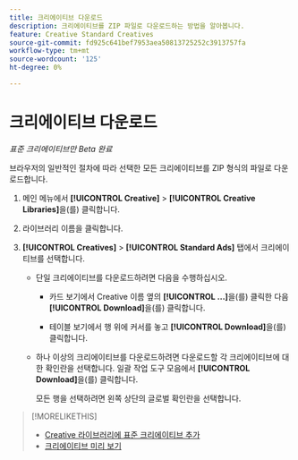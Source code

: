 ```yaml
---
title: 크리에이티브 다운로드
description: 크리에이티브를 ZIP 파일로 다운로드하는 방법을 알아봅니다.
feature: Creative Standard Creatives
source-git-commit: fd925c641bef7953aea50813725252c3913757fa
workflow-type: tm+mt
source-wordcount: '125'
ht-degree: 0%

---
```


# 크리에이티브 다운로드

*표준 크리에이티브만*
*Beta 완료*

브라우저의 일반적인 절차에 따라 선택한 모든 크리에이티브를 ZIP 형식의 파일로 다운로드합니다.

1. 메인 메뉴에서 **[!UICONTROL Creative]** > **[!UICONTROL Creative Libraries]**&#x200B;을(를) 클릭합니다.

1. 라이브러리 이름을 클릭합니다.

1. **[!UICONTROL Creatives]** > **[!UICONTROL Standard Ads]** 탭에서 크리에이티브를 선택합니다.

   * 단일 크리에이티브를 다운로드하려면 다음을 수행하십시오.

      * 카드 보기에서 Creative 이름 옆의 **[!UICONTROL ...]**&#x200B;을(를) 클릭한 다음 **[!UICONTROL Download]**&#x200B;을(를) 클릭합니다.

      * 테이블 보기에서 행 위에 커서를 놓고 **[!UICONTROL Download]**&#x200B;을(를) 클릭합니다.

   * 하나 이상의 크리에이티브를 다운로드하려면 다운로드할 각 크리에이티브에 대한 확인란을 선택합니다. 일괄 작업 도구 모음에서 **[!UICONTROL Download]**&#x200B;을(를) 클릭합니다.

     모든 행을 선택하려면 왼쪽 상단의 글로벌 확인란을 선택합니다.

>[!MORELIKETHIS]
>
>* [Creative 라이브러리에 표준 크리에이티브 추가](creative-add-standard.md)
>* [크리에이티브 미리 보기](creative-preview.md)
